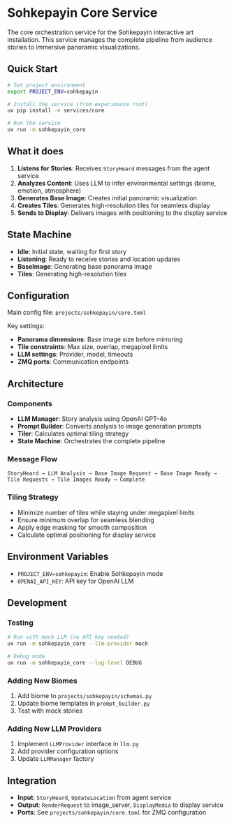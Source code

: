 # Sohkepayin Core Service

The core orchestration service for the Sohkepayin interactive art installation. This service manages the complete pipeline from audience stories to immersive panoramic visualizations.

## Quick Start

```bash
# Set project environment
export PROJECT_ENV=sohkepayin

# Install the service (from experimance root)
uv pip install -e services/core

# Run the service
uv run -m sohkepayin_core
```

## What it does

1. **Listens for Stories**: Receives `StoryHeard` messages from the agent service
2. **Analyzes Content**: Uses LLM to infer environmental settings (biome, emotion, atmosphere)
3. **Generates Base Image**: Creates initial panoramic visualization
4. **Creates Tiles**: Generates high-resolution tiles for seamless display
5. **Sends to Display**: Delivers images with positioning to the display service

## State Machine

- **Idle**: Initial state, waiting for first story
- **Listening**: Ready to receive stories and location updates
- **BaseImage**: Generating base panorama image
- **Tiles**: Generating high-resolution tiles

## Configuration

Main config file: `projects/sohkepayin/core.toml`

Key settings:
- **Panorama dimensions**: Base image size before mirroring
- **Tile constraints**: Max size, overlap, megapixel limits
- **LLM settings**: Provider, model, timeouts
- **ZMQ ports**: Communication endpoints

## Architecture

### Components

- **LLM Manager**: Story analysis using OpenAI GPT-4o
- **Prompt Builder**: Converts analysis to image generation prompts
- **Tiler**: Calculates optimal tiling strategy
- **State Machine**: Orchestrates the complete pipeline

### Message Flow

```
StoryHeard → LLM Analysis → Base Image Request → Base Image Ready →
Tile Requests → Tile Images Ready → Complete
```

### Tiling Strategy

- Minimize number of tiles while staying under megapixel limits
- Ensure minimum overlap for seamless blending
- Apply edge masking for smooth composition
- Calculate optimal positioning for display service

## Environment Variables

- `PROJECT_ENV=sohkepayin`: Enable Sohkepayin mode
- `OPENAI_API_KEY`: API key for OpenAI LLM

## Development

### Testing

```bash
# Run with mock LLM (no API key needed)
uv run -m sohkepayin_core --llm-provider mock

# Debug mode
uv run -m sohkepayin_core --log-level DEBUG
```

### Adding New Biomes

1. Add biome to `projects/sohkepayin/schemas.py`
2. Update biome templates in `prompt_builder.py`
3. Test with mock stories

### Adding New LLM Providers

1. Implement `LLMProvider` interface in `llm.py`
2. Add provider configuration options
3. Update `LLMManager` factory

## Integration

- **Input**: `StoryHeard`, `UpdateLocation` from agent service
- **Output**: `RenderRequest` to image_server, `DisplayMedia` to display service
- **Ports**: See `projects/sohkepayin/core.toml` for ZMQ configuration
